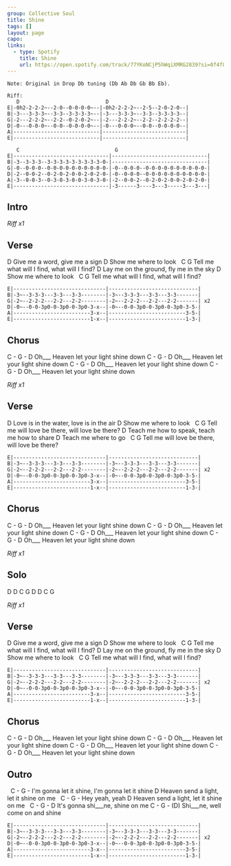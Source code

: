 ```yaml
---
group: Collective Soul
title: Shine
tags: []
layout: page
capo: 
links: 
  - type: Spotify
    title: Shine
    url: https://open.spotify.com/track/77YKoNCjP5hWqiXMRG2839?si=0f4f81fe2a554a1a
---
```


```chordpro
Note: Original in Drop Db tuning (Db Ab Db Gb Bb Eb).

Riff:
   D                            D
E|-0h2-2-2-2~--2-0--0-0-0-0~--|-0h2-2-2-2~--2-5--2-0-2-0--|
B|-3---3-3-3~--3-3--3-3-3-3~--|-3---3-3-3~--3-3--3-3-3-3--|
G|-2---2-2-2~--2-2--0-2-0-2~--|-2---2-2-2~--2-2--2-2-2-2--|
D|-0---0-0-0~--0-0--0-0-0-0~--|-0---0-0-0~--0-0--0-0-0-0--|
A|----------------------------|---------------------------|
E|----------------------------|---------------------------|

   C                               G
E|-------------------------------|-------------------------------|
B|-3--3-3-3--3-3-3-3-3-3-3-3-3-0-|-------------------------------|
G|-0--0-0-0--0-0-0-0-0-0-0-0-0-0-|-0--0-0-0--0-0-0-0-0-0-0-0-0-0-|
D|-2--0-0-2--0-2-0-2-0-0-2-0-2-0-|-0--0-0-0--0-0-0-0-0-0-0-0-0-0-|
A|-3--0-0-3--0-3-0-3-0-0-3-0-3-0-|-2--0-0-2--0-2-0-2-0-0-2-0-2-0-|
E|-------------------------------|-3------3----3---3-----3---3---|
```

## Intro

*Riff x1*

## Verse

D
Give me a word, give me a sign
D
Show me where to look
&nbsp;                   C                G
Tell me what will I find, what will I find?
D
Lay me on the ground, fly me in the sky
D
Show me where to look
&nbsp;                   C                G
Tell me what will I find, what will I find?

```chordpro
E|------------------------------|-----------------------------|
B|-3~--3-3-3---3-3---3-3--------|-3~--3-3-3---3-3---3-3-------|
G|-2~--2-2-2---2-2---2-2--------|-2~--2-2-2---2-2---2-2-------| x2
D|-0~--0-0-3p0-0-3p0-0-3p0-3-x--|-0~--0-0-3p0-0-3p0-0-3p0-3-5-|
A|-------------------------3-x--|-------------------------3-5-|
E|-------------------------1-x--|-------------------------1-3-|
```

## Chorus

C -  G -              D
Oh___ Heaven let your light shine down
C -  G -              D
Oh___ Heaven let your light shine down
C -  G -              D
Oh___ Heaven let your light shine down
C -  G -              D
Oh___ Heaven let your light shine down

*Riff x1*

## Verse
D
Love is in the water, love is in the air
D
Show me where to look
&nbsp;                    C                 G
Tell me will love be there, will love be there?
D
Teach me how to speak, teach me how to share
D
Teach me where to go
&nbsp;                    C                   G
Tell me will love be there, will love be there?

```chordpro
E|------------------------------|-----------------------------|
B|-3~--3-3-3---3-3---3-3--------|-3~--3-3-3---3-3---3-3-------|
G|-2~--2-2-2---2-2---2-2--------|-2~--2-2-2---2-2---2-2-------| x2
D|-0~--0-0-3p0-0-3p0-0-3p0-3-x--|-0~--0-0-3p0-0-3p0-0-3p0-3-5-|
A|-------------------------3-x--|-------------------------3-5-|
E|-------------------------1-x--|-------------------------1-3-|
```

## Chorus
C -  G -              D
Oh___ Heaven let your light shine down
C -  G -              D
Oh___ Heaven let your light shine down
C -  G -              D
Oh___ Heaven let your light shine down
C -  G -              D
Oh___ Heaven let your light shine down

*Riff x1*

## Solo

D  D  C  G
D  D  C  G

*Riff x1*

## Verse
D
Give me a word, give me a sign
D
Show me where to look
&nbsp;                   C                G
Tell me what will I find, what will I find?
D
Lay me on the ground, fly me in the sky
D
Show me where to look
&nbsp;                   C                G
Tell me what will I find, what will I find?

```chordpro
E|------------------------------|-----------------------------|
B|-3~--3-3-3---3-3---3-3--------|-3~--3-3-3---3-3---3-3-------|
G|-2~--2-2-2---2-2---2-2--------|-2~--2-2-2---2-2---2-2-------| x2
D|-0~--0-0-3p0-0-3p0-0-3p0-3-x--|-0~--0-0-3p0-0-3p0-0-3p0-3-5-|
A|-------------------------3-x--|-------------------------3-5-|
E|-------------------------1-x--|-------------------------1-3-|
```

## Chorus
C -  G -              D
Oh___ Heaven let your light shine down
C -  G -              D
Oh___ Heaven let your light shine down
C -  G -              D
Oh___ Heaven let your light shine down
C -  G -              D
Oh___ Heaven let your light shine down

## Outro
&nbsp;         C   -                   G   -
I'm gonna let it shine, I'm gonna let it shine
D
Heaven send a light, let it shine on me
&nbsp;   C -   G  -
Hey yeah, yeah
D
Heaven send a light, let it shine on me
&nbsp;          C - G -            D
It's gonna shi___ne, shine on me
C - G -                    (D)
Shi___ne, well come on and shine

```chordpro
E|------------------------------|-----------------------------|
B|-3~--3-3-3---3-3---3-3--------|-3~--3-3-3---3-3---3-3-------|
G|-2~--2-2-2---2-2---2-2--------|-2~--2-2-2---2-2---2-2-------| x2
D|-0~--0-0-3p0-0-3p0-0-3p0-3-x--|-0~--0-0-3p0-0-3p0-0-3p0-3-5-|
A|-------------------------3-x--|-------------------------3-5-|
E|-------------------------1-x--|-------------------------1-3-|
```

